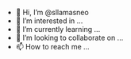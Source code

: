 - 👋 Hi, I’m @sllamasneo
- 👀 I’m interested in ...
- 🌱 I’m currently learning ...
- 💞️ I’m looking to collaborate on ...
- 📫 How to reach me ...

<!---
sllamasneo/sllamasneo is a ✨ special ✨ repository because its `README.md` (this file) appears on your GitHub profile.
You can click the Preview link to take a look at your changes.
--->
